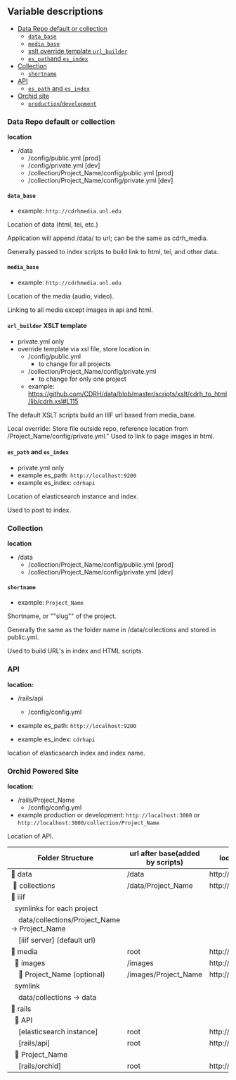 ## Variable descriptions

* [Data Repo default or collection](#data-repo-default-or-collection)
  * [`data_base`](#data_base)
  * [`media_base`](#media_base)
  * [xslt  override template `url_builder`](#url_builder-xslt-template)
  * [`es_path`and `es_index`](#es_path-and-es_index)
* [Collection](collection)
  * [`shortname`](#shortname)	
* [API](#api)
  * [`es_path` and `es_index`](#api)
* [Orchid site](#orchid_site)
  * [`production`/`development`](#orchid_site)	

### Data Repo default or collection

**location**

* /data
  * /config/public.yml [prod]
  * /config/private.yml [dev]
  * /collection/Project_Name/config/public.yml [prod]
  * /collection/Project_Name/config/private.yml [dev]

#### `data_base`

* example: `http://cdrhmedia.unl.edu`

Location of data (html, tei, etc.) 

Application will append /data/ to url; can be the same as cdrh_media.

Generally passed to index scripts to build link to html, tei, and other data.

#### `media_base`

* example: `http://cdrhmedia.unl.edu`

Location of the media (audio, video).	

Linking to all media except images in api and html.

#### `url_builder` XSLT template

* private.yml only
* override template via xsl file, store location in:
  * /config/public.yml
      * to change for all projects
  * /collection/Project_Name/config/private.yml
      * to change for only one project 
  * example: https://github.com/CDRH/data/blob/master/scripts/xslt/cdrh_to_html/lib/cdrh.xsl#L115
  
The default XSLT scripts build an IIIF url based from media_base. 

Local override: Store file outside repo, reference location from /Project_Name/config/private.yml."	Used to link to page images in html.

#### `es_path` and `es_index`

* private.yml only
* example es_path: `http://localhost:9200`
* example es_index: `cdrhapi`

Location of elasticsearch instance and index.

Used to post to index.

### Collection

**location**

* /data
  * /collection/Project_Name/config/public.yml [prod]
  * /collection/Project_Name/config/private.yml [dev]

#### `shortname`

* example: `Project_Name`	

Shortname, or ""slug"" of the project.

Generally the same as the folder name in /data/collections and stored in public.yml.

Used to build URL's in index and HTML scripts.

### API

**location:**

* /rails/api
  * /config/config.yml
  
* example es_path: `http://localhost:9200`
* example es_index: `cdrhapi`

location of elasticsearch index and index name.

### Orchid Powered Site

**location:**

* /rails/Project_Name
  * /config/config.yml
* example production or development: `http://localhost:3000` or `http://localhost:3000/collection/Project_Name`

Location of API.








| Folder Structure                                  | url after base(added by scripts) | localhost base        | cdrhdev base                         | cdrh prod base              |
|---------------------------------------------------|----------------------------------|-----------------------|--------------------------------------|-----------------------------|
| 📁 data                                            | /data                            | http://localhost:9999 | http://cdrhdev1.unl.edu/media        | http://cdrhmedia.unl.edu    |
|   &nbsp;📁 collections                                   | /data/Project_Name               | http://localhost:9999 | http://cdrhdev1.unl.edu/media        | http://cdrhmedia.unl.edu    |
| 📁 iiif                                            |                                  |                       |                                      |                             |
|   &nbsp;&nbsp;symlinks for each project                       |                                  |                       |                                      |                             |
|     &nbsp;&nbsp;&nbsp;&nbsp;data/collections/Project_Name -> Project_Name |                                  |                       |                                      |                             |
|     &nbsp;&nbsp;&nbsp;&nbsp;[iiif server] (default url)                   |                                  |                       |                                      |                             |
| 📁 media                                           | root                             | http://localhost:9999 | http://cdrhdev1.unl.edu/media        | http://cdrhmedia.unl.edu    |
|   &nbsp;&nbsp;📁 images                                        | /images                          | http://localhost:9999 | http://cdrhdev1.unl.edu/media        | http://cdrhmedia.unl.edu    |
|     &nbsp;&nbsp;&nbsp;&nbsp;📁 Project_Name (optional)                     | /images/Project_Name             | http://localhost:9999 | http://cdrhdev1.unl.edu/media        | http://cdrhmedia.unl.edu    |
|   &nbsp;&nbsp;symlink                                         |                                  |                       |                                      |                             |
|     &nbsp;&nbsp;&nbsp;&nbsp;data/collections -> data                      |                                  |                       |                                      |                             |
| 📁 rails                                           |                                  |                       |                                      |                             |
|   &nbsp;&nbsp;📁 API                                           |                                  |                       |                                      |                             |
|     &nbsp;&nbsp;&nbsp;&nbsp;[elasticsearch instance]                      | root                             | http://localhost:9200 | http://localhost:9200                | http://localhost:9200       |
|     &nbsp;&nbsp;&nbsp;&nbsp;[rails/api]                                   | root                             | http://localhost:3000 | http://cdrhdev1.unl.edu/api/v1       | http://cdrhapi.unl.edu      |
|   &nbsp;&nbsp;📁 Project_Name                                  |                                  |                       |                                      |                             |
|     &nbsp;&nbsp;&nbsp;&nbsp;[rails/orchid]                                | root                             | http://localhost:3001 | http://cdrhdev1.unl.edu/Project_Name | http://Project_Name.unl.edu |



